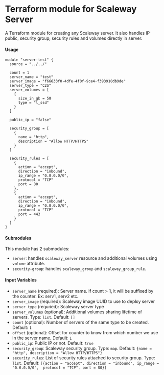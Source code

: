 Terraform module for Scaleway Server
====================
A Terraform module for creating any Scaleway server. It also handles IP public, security group, security rules and volumes directly in server.

#### Usage
```
module "server-test" {
  source = "../../"

  count = 1
  server_name = "test"
  server_image = "f66633f0-4dfe-4f0f-9ce4-f393910db9de"
  server_type = "C2S"
  server_volumes = [
    {
      size_in_gb = 50
      type = "l_ssd"
    }
  ]

  public_ip = "false"

  security_group = [
    {
      name = "http",
      description = "Allow HTTP/HTTPS"
    }
  ]

  security_rules = [
    {
      action = "accept",
      direction = "inbound",
      ip_range = "0.0.0.0/0",
      protocol = "TCP" 
      port = 80
    },
    {
      action = "accept",
      direction = "inbound",
      ip_range = "0.0.0.0/0",
      protocol = "TCP" 
      port = 443
    }
  ]
}
```

#### Submodules
This module has 2 submodules:
- `server`: handles `scaleway_server` resource and additional volumes using `volume` attribute.
- `security-group`: handles `scaleway_group` and `scaleway_group_rule`.

#### Input Variables
- `server_name` (required): Server name. If count > 1, it will be suffixed by the counter. Ex: serv1, serv2 etc.
- `server_image` (required): Scaleway image UUID to use to deploy server
- `server_type` (requried): Scaleway server type
- `server_volumes` (optional): Additional volumes sharing lifetime of servers. Type: `list`. Default: `[]`
- `count` (optional): Number of servers of the same type to be created. Default: `1`
- `offset` (optional): Offset for counter to know from which number we use in the server name. Default: `1`
- `public_ip`: Public IP or not. Default: `true`
- `security_group`: Scaleway security group. Type: `map`. Default: `{name = "http", description = "Allow HTTP/HTTPS"}`
- `security_rules`: List of security rules attached to security group. Type: `list`. Default: `[{action = "accept", direction = "inbound", ip_range = "0.0.0.0/0",  protocol = "TCP", port = 80}]`